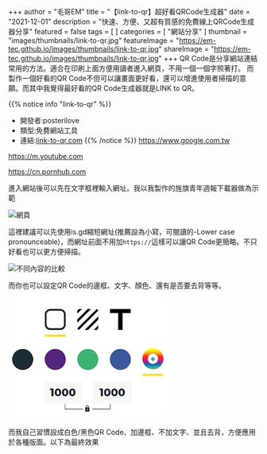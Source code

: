 +++
author = "毛哥EM"
title = "【link-to-qr】超好看QRCode生成器"
date = "2021-12-01"
description = "快速、方便、又超有質感的免費線上QRCode生成器分享"
featured = false
tags = [
]
categories = [
    "網站分享"
]
thumbnail = "images/thumbnails/link-to-qr.jpg"
featureImage = "https://em-tec.github.io/images/thumbnails/link-to-qr.jpg"
shareImage = "https://em-tec.github.io/images/thumbnails/link-to-qr.jpg"
+++
QR Code是分享網站連結常用的方法。適合在印刷上面方便用讀者進入網頁，不用一個一個字照著打。
而製作一個好看的QR Code不但可以讓畫面更好看，還可以增進使用者掃描的意願。而其中我覺得最好看的QR Code生成器就是LINK to QR。
<!--more-->
{{% notice info "link-to-qr" %}}

* 開發者:posterilove
* 類型:免費網站工具
* 連結:[link-to-qr.com](https//link-to-qr.com/)
{{% /notice %}}
<https://www.google.com.tw>

<https://m.youtube.com>

<https://cn.pornhub.com>

進入網站後可以先在文字框裡輸入網址。我以我製作的旌旗青年週報下載器做為示範

![網頁](https://EM-Tec.github.io/images/link-to-qr-header.png)

這裡建議可以先使用is.gd縮短網址(推薦設為小寫，可閱讀的-Lower case pronounceable)，而網址前面不用加`https://`這樣可以讓QR Code更簡略。不只好看也可以更方便掃描。

![不同內容的比較](https://EM-Tec.github.io/images/link-to-qr-header.png)

而你也可以設定QR Code的邊框、文字、顏色、還有是否要去背等等。

![link-to-qr可以設定許多參數](/images/link-to-qr-function.webp)

而我自己習慣設成白色/黑色QR Code、加邊框、不加文字、並且去背，方便應用於各種版面。以下為最終效果
